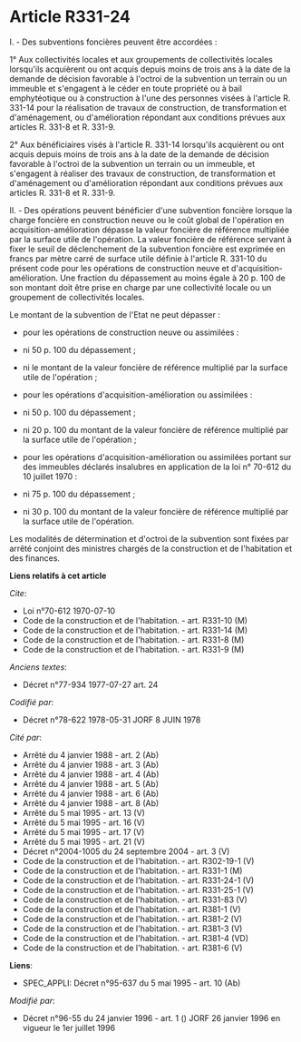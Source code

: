 # Article R331-24

I. - Des subventions foncières peuvent être accordées :

1° Aux collectivités locales et aux groupements de collectivités locales lorsqu'ils acquièrent ou ont acquis depuis moins de
trois ans à la date de la demande de décision favorable à l'octroi de la subvention un terrain ou un immeuble et s'engagent à
le céder en toute propriété ou à bail emphytéotique ou à construction à l'une des personnes visées à l'article R. 331-14 pour
la réalisation de travaux de construction, de transformation et d'aménagement, ou d'amélioration répondant aux conditions
prévues aux articles R. 331-8 et R. 331-9.

2° Aux bénéficiaires visés à l'article R. 331-14 lorsqu'ils acquièrent ou ont acquis depuis moins de trois ans à la date de
la demande de décision favorable à l'octroi de la subvention un terrain ou un immeuble, et s'engagent à réaliser des travaux
de construction, de transformation et d'aménagement ou d'amélioration répondant aux conditions prévues aux articles R. 331-8
et R. 331-9. 

II. - Des opérations peuvent bénéficier d'une subvention foncière lorsque la charge foncière en construction neuve ou le coût
global de l'opération en acquisition-amélioration dépasse la valeur foncière de référence multipliée par la surface utile de
l'opération. La valeur foncière de référence servant à fixer le seuil de déclenchement de la subvention foncière est exprimée
en francs par mètre carré de surface utile définie à l'article R. 331-10 du présent code pour les opérations de construction
neuve et d'acquisition-amélioration. Une fraction du dépassement au moins égale à 20 p. 100 de son montant doit être prise en
charge par une collectivité locale ou un groupement de collectivités locales.

Le montant de la subvention de l'Etat ne peut dépasser :

- pour les opérations de construction neuve ou assimilées :

- ni 50 p. 100 du dépassement ;

- ni le montant de la valeur foncière de référence multiplié par la surface utile de l'opération ;

- pour les opérations d'acquisition-amélioration ou assimilées :

- ni 50 p. 100 du dépassement ;

- ni 20 p. 100 du montant de la valeur foncière de référence multiplié par la surface utile de l'opération ;

- pour les opérations d'acquisition-amélioration ou assimilées portant sur des immeubles déclarés insalubres en application
de la loi n° 70-612 du 10 juillet 1970 :

- ni 75 p. 100 du dépassement ;

- ni 30 p. 100 du montant de la valeur foncière de référence multiplié par la surface utile de l'opération.

Les modalités de détermination et d'octroi de la subvention sont fixées par arrêté conjoint des ministres chargés de la
construction et de l'habitation et des finances.

**Liens relatifs à cet article**

_Cite_:

  - Loi n°70-612 1970-07-10
  - Code de la construction et de l'habitation. - art. R331-10 (M)
  - Code de la construction et de l'habitation. - art. R331-14 (M)
  - Code de la construction et de l'habitation. - art. R331-8 (M)
  - Code de la construction et de l'habitation. - art. R331-9 (M)

_Anciens textes_:

  - Décret n°77-934 1977-07-27 art. 24

_Codifié par_:

  - Décret n°78-622 1978-05-31 JORF 8 JUIN 1978

_Cité par_:

  - Arrêté du 4 janvier 1988 - art. 2 (Ab)
  - Arrêté du 4 janvier 1988 - art. 3 (Ab)
  - Arrêté du 4 janvier 1988 - art. 4 (Ab)
  - Arrêté du 4 janvier 1988 - art. 5 (Ab)
  - Arrêté du 4 janvier 1988 - art. 6 (Ab)
  - Arrêté du 4 janvier 1988 - art. 8 (Ab)
  - Arrêté du 5 mai 1995 - art. 13 (V)
  - Arrêté du 5 mai 1995 - art. 16 (V)
  - Arrêté du 5 mai 1995 - art. 17 (V)
  - Arrêté du 5 mai 1995 - art. 21 (V)
  - Décret n°2004-1005 du 24 septembre 2004 - art. 3 (V)
  - Code de la construction et de l'habitation. - art. R302-19-1 (V)
  - Code de la construction et de l'habitation. - art. R331-1 (M)
  - Code de la construction et de l'habitation. - art. R331-24-1 (V)
  - Code de la construction et de l'habitation. - art. R331-25-1 (V)
  - Code de la construction et de l'habitation. - art. R331-83 (V)
  - Code de la construction et de l'habitation. - art. R381-1 (V)
  - Code de la construction et de l'habitation. - art. R381-2 (V)
  - Code de la construction et de l'habitation. - art. R381-3 (V)
  - Code de la construction et de l'habitation. - art. R381-4 (VD)
  - Code de la construction et de l'habitation. - art. R381-6 (V)

**Liens**:

  - SPEC_APPLI: Décret n°95-637 du 5 mai 1995 - art. 10 (Ab)

_Modifié par_:

  - Décret n°96-55 du 24 janvier 1996 - art. 1 () JORF 26 janvier 1996 en vigueur le 1er juillet 1996

